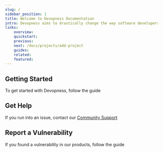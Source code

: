 ```yaml
---
slug: /
sidebar_position: 1
title: Welcome to Devopness Documentation
intro: Devopness aims to drastically change the way software developers manage applications and cloud infrastructure in a secure and performant fashion. By streamlining essential DevOps practices, we're making first class software deployment and cloud infrastructure management tools accessible and affordable to every developer in the world.
links:
    overview:
    quickstart:
    previous:
    next: /docs/projects/add-project
    guides:
    related:
    featured:
---
```


## Getting Started

To get started with Devopness, follow the guide <MentionPost path="/docs/projects/add-project" />

## Get Help

If you run into an issue, contact our [Community Support](https://github.com/devopness/devopness/discussions)

## Report a Vulnerability

If you found a vulnerability in our products, follow the guide <MentionPost path="/docs/security/reporting-a-security-vulnerability" />

